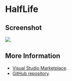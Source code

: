 # HalfLife



## Screenshot
![](https://raw.githubusercontent.com/gerane/VSCodeThemes/master/gerane.Theme-HalfLife/screenshot.png).


## More Information
* [Visual Studio Marketplace](https://marketplace.visualstudio.com/items/gerane.Theme-HalfLife).
* [GitHub repository](https://github.com/gerane/VSCodeThemes).
